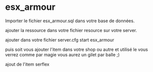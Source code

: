# esx_armour

Importer le fichier esx_armour.sql dans votre base de données.

ajouter la ressource dans votre fichier resource sur votre server.

ajouter dans votre fichier server.cfg
start esx_armour

puis soit vous ajouter l'item dans votre shop ou autre et utilisé le vous verrez comme par magie vous aurez un gilet par balle ;)

ajout de l'item serflex